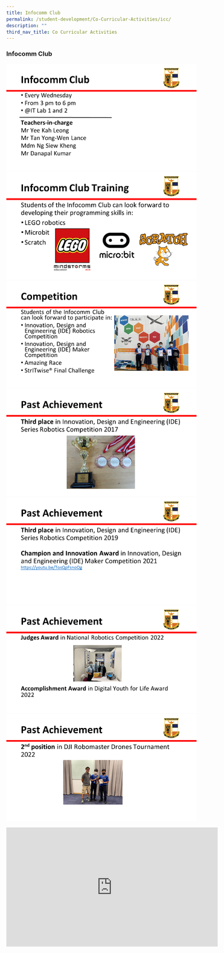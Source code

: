 ```yaml
---
title: Infocomm Club
permalink: /student-development/Co-Curricular-Activities/icc/
description: ""
third_nav_title: Co Curricular Activities
---
```

### Infocomm Club

![](/images/Infocomm%20Club/Slide1.png)
![](/images/Infocomm%20Club/Slide2.png)
![](/images/Infocomm%20Club/Slide3.png)
![](/images/Infocomm%20Club/Slide4.png)
![](/images/Infocomm%20Club/Slide5.png)
![](/images/Infocomm%20Club/Slide6.png)
![](/images/Infocomm%20Club/Slide7.png)

<iframe width="560" height="315" src="https://www.youtube.com/embed/TosQpFsnoOg" title="YouTube video player" frameborder="0" allow="accelerometer; autoplay; clipboard-write; encrypted-media; gyroscope; picture-in-picture" allowfullscreen></iframe>